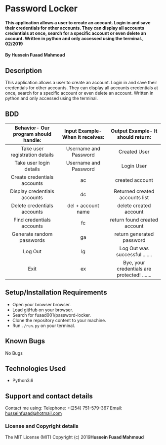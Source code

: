 # Password Locker
#### This application allows a user to create an account. Login in and save their credentials for other accounts. They can display all accounts credentials at once, search for a specific account or even delete an account. Written in python and only accessed using the terminal., 02/2019
#### By **Hussein Fuaad Mahmoud**
## Description
This application allows a user to create an account. Login in and save their credentials for other accounts. They can display all accounts credentials at once, search for a specific account or even delete an account. Written in python and only accessed using the terminal.
## BDD
| Behavior- Our program should handle: | Input Example- When it receives: | Output Example- It should return: |
| :-------------: | :-------------: | :-------------: |
| Take user registration details       | Username and Password       | Created User       |
| Take user login details       | Username and Password       | Login User       |
| Create credentials accounts | ac | created account |
| Display credentials accounts | dc | Returned created accounts list |
| Delete credentials accounts | del + account name | delete created account |
| Find credentials accounts | fc | return found created account |
| Generate random passwords | ga | return generated password |
| Log Out | lg | Log Out was successful ....... |
| Exit | ex | Bye, your credentials are protected! ....... |

## Setup/Installation Requirements
* Open your browser browser.
* Load gitHub on your browser.
* Search for fuaad001/password-locker.
* Clone the repository content to your machine.
* Run `./run.py` on your terminal.
## Known Bugs
No Bugs
## Technologies Used
* Python3.6
## Support and contact details
Contact me using:
Telephone: +(254) 751-579-367
Email: husseinfuaad@hotmail.com
### License and Copyright details
The MIT License (MIT)
Copyright (c) 2019**Hussein Fuaad Mahmoud**

